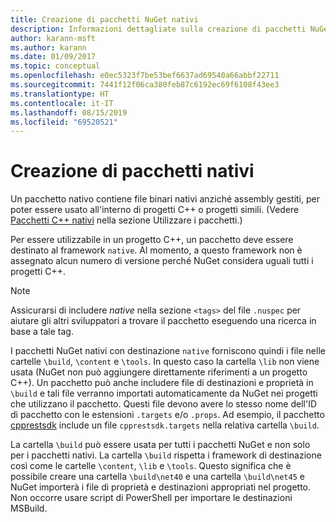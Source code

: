 ```yaml
---
title: Creazione di pacchetti NuGet nativi
description: Informazioni dettagliate sulla creazione di pacchetti NuGet nativi che contengono codice C++ anziché codice gestito, da usare in progetti C++.
author: karann-msft
ms.author: karann
ms.date: 01/09/2017
ms.topic: conceptual
ms.openlocfilehash: e0ec5323f7be53bef6637ad69540a66abbf22711
ms.sourcegitcommit: 7441f12f06ca380feb87c6192ec69f6108f43ee3
ms.translationtype: HT
ms.contentlocale: it-IT
ms.lasthandoff: 08/15/2019
ms.locfileid: "69520521"
---
```

# <a name="creating-native-packages"></a>Creazione di pacchetti nativi

Un pacchetto nativo contiene file binari nativi anziché assembly gestiti, per poter essere usato all'interno di progetti C++ o progetti simili. (Vedere [Pacchetti C++ nativi](../consume-packages/finding-and-choosing-packages.md#native-c-packages) nella sezione Utilizzare i pacchetti.)

Per essere utilizzabile in un progetto C++, un pacchetto deve essere destinato al framework `native`. Al momento, a questo framework non è assegnato alcun numero di versione perché NuGet considera uguali tutti i progetti C++.

> [!Note]
> Assicurarsi di includere *native* nella sezione `<tags>` del file `.nuspec` per aiutare gli altri sviluppatori a trovare il pacchetto eseguendo una ricerca in base a tale tag.

I pacchetti NuGet nativi con destinazione `native` forniscono quindi i file nelle cartelle `\build`, `\content` e `\tools`. In questo caso la cartella `\lib` non viene usata (NuGet non può aggiungere direttamente riferimenti a un progetto C++). Un pacchetto può anche includere file di destinazioni e proprietà in `\build` e tali file verranno importati automaticamente da NuGet nei progetti che utilizzano il pacchetto. Questi file devono avere lo stesso nome dell'ID di pacchetto con le estensioni `.targets` e/o `.props`. Ad esempio, il pacchetto [cpprestsdk](https://nuget.org/packages/cpprestsdk/) include un file `cpprestsdk.targets` nella relativa cartella `\build`.

La cartella `\build` può essere usata per tutti i pacchetti NuGet e non solo per i pacchetti nativi. La cartella `\build` rispetta i framework di destinazione così come le cartelle `\content`, `\lib` e `\tools`. Questo significa che è possibile creare una cartella `\build\net40` e una cartella `\build\net45` e NuGet importerà i file di proprietà e destinazioni appropriati nel progetto. Non occorre usare script di PowerShell per importare le destinazioni MSBuild.
